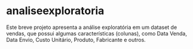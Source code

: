 # analiseexploratoria
Este breve projeto apresenta a análise exploratória em um dataset de vendas, que possui algumas características (colunas), como Data Venda, Data Envio, Custo Unitário, Produto, Fabricante e outros.
